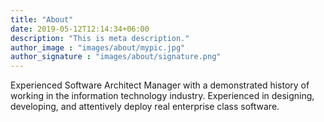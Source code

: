 ```yaml
---
title: "About"
date: 2019-05-12T12:14:34+06:00
description: "This is meta description."
author_image : "images/about/mypic.jpg"
author_signature : "images/about/signature.png"
---
```

Experienced Software Architect Manager with a demonstrated history of working in the information technology industry. Experienced in designing, developing, and attentively deploy real enterprise class software.
 
